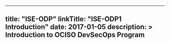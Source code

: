 
---
title: "ISE-ODP"
linkTitle: "ISE-ODP1 Introduction"
date: 2017-01-05
description: >
  **Introduction to OCISO DevSecOps Program**
---

